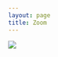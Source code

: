 ```yaml
---
layout: page
title: Zoom
---
```


<a href="https://unibas.zoom.us/j/96658165978"><img src="https://dwulff.github.io/NLP_2020Autumn/assets/img/zoom.png"></a>
